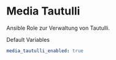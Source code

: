 # Media Tautulli

Ansible Role zur Verwaltung von Tautulli.

Default Variables
```yaml
media_tautulli_enabled: true
```
